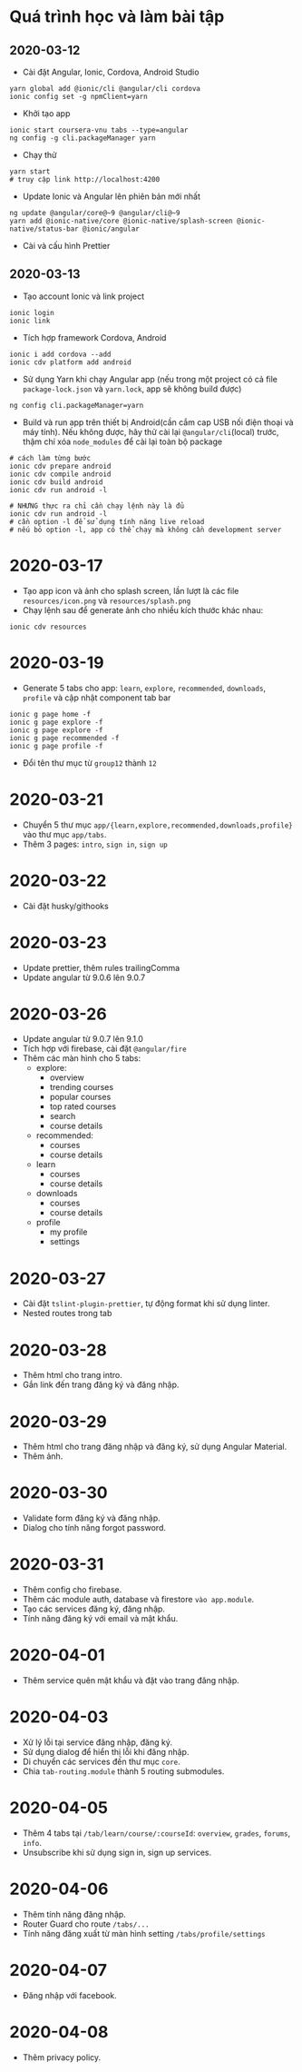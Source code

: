 # Quá trình học và làm bài tập

## 2020-03-12

- Cài đặt Angular, Ionic, Cordova, Android Studio

```shell
yarn global add @ionic/cli @angular/cli cordova
ionic config set -g npmClient=yarn
```

- Khởi tạo app

```shell
ionic start coursera-vnu tabs --type=angular
ng config -g cli.packageManager yarn
```

- Chạy thử

```shell
yarn start
# truy cập link http://localhost:4200
```

- Update Ionic và Angular lên phiên bản mới nhất

```shell
ng update @angular/core@~9 @angular/cli@~9
yarn add @ionic-native/core @ionic-native/splash-screen @ionic-native/status-bar @ionic/angular
```

- Cài và cấu hình Prettier

## 2020-03-13

- Tạo account Ionic và link project

```shell
ionic login
ionic link
```

- Tích hợp framework Cordova, Android

```shell
ionic i add cordova --add
ionic cdv platform add android
```

- Sử dụng Yarn khi chạy Angular app (nếu trong một project có cả file `package-lock.json` và `yarn.lock`, app sẽ không build được)

```shell
ng config cli.packageManager=yarn
```

- Build và run app trên thiết bị Android(cần cắm cap USB nối điện thoại và máy tính). Nếu không được, hãy thử cài lại `@angular/cli`(local) trước, thậm chí xóa `node_modules` để cài lại toàn bộ package

```shell
# cách làm từng bước
ionic cdv prepare android
ionic cdv compile android
ionic cdv build android
ionic cdv run android -l

# NHƯNG thực ra chỉ cần chạy lệnh này là đủ
ionic cdv run android -l
# cần option -l để sử dụng tính năng live reload
# nếu bỏ option -l, app có thể chạy mà không cần development server
```

# 2020-03-17

- Tạo app icon và ảnh cho splash screen, lần lượt là các file `resources/icon.png` và `resources/splash.png`
- Chạy lệnh sau để generate ảnh cho nhiều kích thước khác nhau:

```shell
ionic cdv resources
```

# 2020-03-19

- Generate 5 tabs cho app: `learn`, `explore`, `recommended`, `downloads`, `profile` và cập nhật component tab bar

```shell
ionic g page home -f
ionic g page explore -f
ionic g page explore -f
ionic g page recommended -f
ionic g page profile -f
```

- Đổi tên thư mục từ `group12` thành `12`

# 2020-03-21

- Chuyển 5 thư mục `app/{learn,explore,recommended,downloads,profile}` vào thư mục `app/tabs`.
- Thêm 3 pages: `intro`, `sign in`, `sign up`

# 2020-03-22

- Cài đặt husky/githooks

# 2020-03-23

- Update prettier, thêm rules trailingComma
- Update angular từ 9.0.6 lên 9.0.7

# 2020-03-26

- Update angular từ 9.0.7 lên 9.1.0
- Tích hợp với firebase, cài đặt `@angular/fire`
- Thêm các màn hình cho 5 tabs:
  - explore:
    - overview
    - trending courses
    - popular courses
    - top rated courses
    - search
    - course details
  - recommended:
    - courses
    - course details
  - learn
    - courses
    - course details
  - downloads
    - courses
    - course details
  - profile
    - my profile
    - settings

# 2020-03-27

- Cài đặt `tslint-plugin-prettier`, tự động format khi sử dụng linter.
- Nested routes trong tab

# 2020-03-28

- Thêm html cho trang intro.
- Gắn link đến trang đăng ký và đăng nhập.

# 2020-03-29

- Thêm html cho trang đăng nhập và đăng ký, sử dụng Angular Material.
- Thêm ảnh.

# 2020-03-30

- Validate form đăng ký và đăng nhập.
- Dialog cho tính năng forgot password.

# 2020-03-31

- Thêm config cho firebase.
- Thêm các module auth, database và firestore `vào app.module`.
- Tạo các services đăng ký, đăng nhập.
- Tính năng đăng ký với email và mật khẩu.

# 2020-04-01

- Thêm service quên mật khẩu và đặt vào trang đăng nhập.

# 2020-04-03

- Xử lý lỗi tại service đăng nhập, đăng ký.
- Sử dụng dialog để hiển thị lỗi khi đăng nhập.
- Di chuyển các services đến thư mục `core`.
- Chia `tab-routing.module` thành 5 routing submodules.

# 2020-04-05

- Thêm 4 tabs tại `/tab/learn/course/:courseId`: `overview`, `grades`, `forums`, `info`.
- Unsubscribe khi sử dụng sign in, sign up services.

# 2020-04-06

- Thêm tính năng đăng nhập.
- Router Guard cho route `/tabs/...`
- Tính năng đăng xuất từ màn hình setting `/tabs/profile/settings`

# 2020-04-07

- Đăng nhập với facebook.

# 2020-04-08

- Thêm privacy policy.
